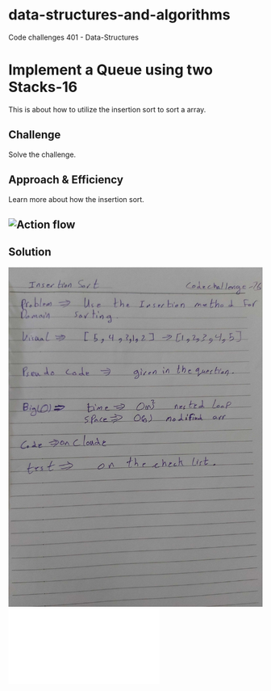 # data-structures-and-algorithms
Code challenges 401 - Data-Structures

# Implement a Queue using two Stacks-16
This is about how to utilize the insertion sort to sort a array.
## Challenge
Solve the challenge.
## Approach & Efficiency
Learn more about how the insertion sort.

## ![Action flow](https://github.com/Abdallah-401-advanced-javascript/data-structures-and-algorithms/pull/20/checks?check_run_id=748532367)

## Solution
![UML Diagram](../../assets/insertion-Sort.jpg)
![BLOG](./BLOG.md)
